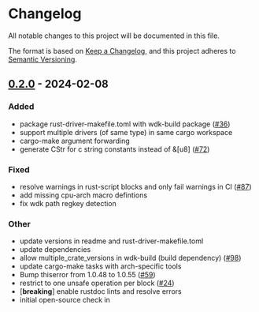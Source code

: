 # Changelog
All notable changes to this project will be documented in this file.

The format is based on [Keep a Changelog](https://keepachangelog.com/en/1.0.0/),
and this project adheres to [Semantic Versioning](https://semver.org/spec/v2.0.0.html).


## [0.2.0](https://github/microsoft/windows-drivers-rs/compare/wdk-build-v0.1.0...wdk-build-v0.2.0) - 2024-02-08

### Added
- package rust-driver-makefile.toml with wdk-build package ([#36](https://github/microsoft/windows-drivers-rs/pull/36))
- support multiple drivers (of same type) in same cargo workspace
- cargo-make argument forwarding
- generate CStr for c string constants instead of &[u8] ([#72](https://github/microsoft/windows-drivers-rs/pull/72))

### Fixed
- resolve warnings in rust-script blocks and only fail warnings in CI ([#87](https://github/microsoft/windows-drivers-rs/pull/87))
- add missing cpu-arch macro defintions
- fix wdk path regkey detection

### Other
- update versions in readme and rust-driver-makefile.toml
- update dependencies
- allow multiple_crate_versions in wdk-build (build dependency) ([#98](https://github/microsoft/windows-drivers-rs/pull/98))
- update cargo-make tasks with arch-specific tools
- Bump thiserror from 1.0.48 to 1.0.55 ([#59](https://github/microsoft/windows-drivers-rs/pull/59))
- restrict to one unsafe operation per block ([#24](https://github/microsoft/windows-drivers-rs/pull/24))
- [**breaking**] enable rustdoc lints and resolve errors
- initial open-source check in
